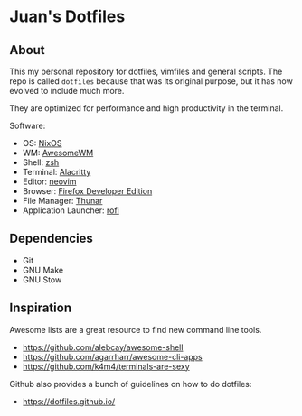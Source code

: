 # Juan's Dotfiles

## About

This my personal repository for dotfiles, vimfiles and general scripts. The
repo is called `dotfiles` because that was its original purpose, but it has now
evolved to include much more.

They are optimized for performance and high productivity in the terminal.

Software:

- OS: [NixOS](https://nixos.org/)
- WM: [AwesomeWM](https://awesomewm.org/)
- Shell: [zsh](https://wiki.archlinux.org/title/Zsh)
- Terminal: [Alacritty](https://alacritty.org/)
- Editor: [neovim](https://neovim.io/)
- Browser: [Firefox Developer Edition](https://www.mozilla.org/en-US/firefox/developer/)
- File Manager: [Thunar](https://gitlab.xfce.org/xfce/thunar)
- Application Launcher: [rofi](https://github.com/davatorium/rofi)

## Dependencies

- Git
- GNU Make
- GNU Stow

## Inspiration

Awesome lists are a great resource to find new command line tools.

- https://github.com/alebcay/awesome-shell
- https://github.com/agarrharr/awesome-cli-apps
- https://github.com/k4m4/terminals-are-sexy

Github also provides a bunch of guidelines on how to do dotfiles:

- https://dotfiles.github.io/
